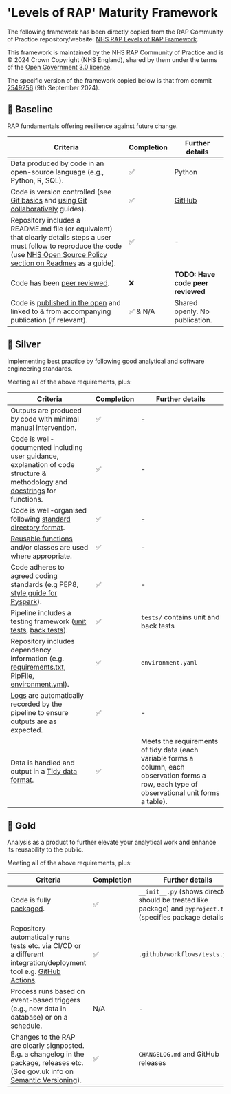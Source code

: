 # 'Levels of RAP' Maturity Framework

The following framework has been directly copied from the RAP Community of Practice repository/website: [NHS RAP Levels of RAP Framework](https://nhsdigital.github.io/rap-community-of-practice/introduction_to_RAP/levels_of_RAP/).

This framework is maintained by the NHS RAP Community of Practice and is © 2024 Crown Copyright (NHS England), shared by them under the terms of the [Open Government 3.0 licence](https://www.nationalarchives.gov.uk/doc/open-government-licence/version/3/).

The specific version of the framework copied below is that from commit [2549256](https://github.com/NHSDigital/rap-community-of-practice/commit/2549256498886d6d7ea4cdb736e2a2864c8bb461) (9th September 2024).

## 🥉 Baseline

RAP fundamentals offering resilience against future change.

| Criteria | Completion | Further details |
| - | - | - |
| Data produced by code in an open-source language (e.g., Python, R, SQL). | ✅ | Python |
| Code is version controlled (see [Git basics](https://nhsdigital.github.io/rap-community-of-practice/training_resources/git/introduction-to-git/) and [using Git collaboratively](https://nhsdigital.github.io/rap-community-of-practice/training_resources/git/using-git-collaboratively/) guides). | ✅ | [GitHub](https://github.com/pythonhealthdatascience/rap_template_python_des/) |
| Repository includes a README.md file (or equivalent) that clearly details steps a user must follow to reproduce the code (use [NHS Open Source Policy section on Readmes](https://github.com/nhsx/open-source-policy/blob/main/open-source-policy.md#b-readmes) as a guide). | ✅ | - |
| Code has been [peer reviewed](https://nhsdigital.github.io/rap-community-of-practice/implementing_RAP/workflow/code-review/). | ❌ | **TODO: Have code peer reviewed** |
| Code is [published in the open](https://nhsdigital.github.io/rap-community-of-practice/implementing_RAP/publishing_code/how-to-publish-your-code-in-the-open/) and linked to & from accompanying publication (if relevant). | ✅ & N/A | Shared openly. No publication. |

## 🥈 Silver

Implementing best practice by following good analytical and software engineering standards.

Meeting all of the above requirements, plus:

| Criteria | Completion | Further details |
| - | - | - |
| Outputs are produced by code with minimal manual intervention. | ✅ | - |
| Code is well-documented including user guidance, explanation of code structure & methodology and [docstrings](https://nhsdigital.github.io/rap-community-of-practice/training_resources/python/python-functions/#documentation) for functions. | ✅ | - |
| Code is well-organised following [standard directory format](https://nhsdigital.github.io/rap-community-of-practice/training_resources/python/project-structure-and-packaging/). | ✅ | - |
| [Reusable functions](https://nhsdigital.github.io/rap-community-of-practice/training_resources/python/python-functions/) and/or classes are used where appropriate. | ✅ | - |
| Code adheres to agreed coding standards (e.g PEP8, [style guide for Pyspark](https://nhsdigital.github.io/rap-community-of-practice/training_resources/pyspark/pyspark-style-guide/)). | ✅ | - |
| Pipeline includes a testing framework ([unit tests](https://nhsdigital.github.io/rap-community-of-practice/training_resources/python/unit-testing/), [back tests](https://nhsdigital.github.io/rap-community-of-practice/training_resources/python/backtesting/)). | ✅ | `tests/` contains unit and back tests
| Repository includes dependency information (e.g. [requirements.txt](https://pip.pypa.io/en/stable/user_guide/#requirements-files), [PipFile](https://github.com/pypa/pipfile/blob/main/README.rst), [environment.yml](https://nhsdigital.github.io/rap-community-of-practice/training_resources/python/virtual-environments/conda/)). | ✅ | `environment.yaml` |
| [Logs](https://nhsdigital.github.io/rap-community-of-practice/training_resources/python/logging-and-error-handling/) are automatically recorded by the pipeline to ensure outputs are as expected. | ✅ | - |
| Data is handled and output in a [Tidy data format](https://medium.com/@kimrodrikwa/untidy-data-a90b6e3ebe4c). | ✅ | Meets the requirements of tidy data (each variable forms a column, each observation forms a row, each type of observational unit forms a table). |

## 🥇 Gold 

Analysis as a product to further elevate your analytical work and enhance its reusability to the public.

Meeting all of the above requirements, plus:

| Criteria | Completion | Further details |
| - | - | - |
| Code is fully [packaged](https://packaging.python.org/en/latest/). | ✅ | `__init__.py` (shows directory should be treated like package) and `pyproject.toml` (specifies package details) |
| Repository automatically runs tests etc. via CI/CD or a different integration/deployment tool e.g. [GitHub Actions](https://docs.github.com/en/actions). | ✅ | `.github/workflows/tests.yaml` |
| Process runs based on event-based triggers (e.g., new data in database) or on a schedule. | N/A | - |
| Changes to the RAP are clearly signposted. E.g. a changelog in the package, releases etc. (See gov.uk info on [Semantic Versioning](https://github.com/alphagov/govuk-frontend/blob/main/docs/contributing/versioning.md)). | ✅ | `CHANGELOG.md` and GitHub releases |